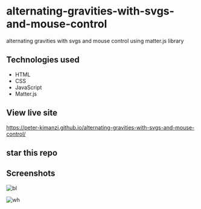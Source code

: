 # alternating-gravities-with-svgs-and-mouse-control

alternating gravities with svgs and mouse control using matter.js library

## Technologies used
* HTML
* CSS
* JavaScript
* Matter.js

## View live site

https://peter-kimanzi.github.io/alternating-gravities-with-svgs-and-mouse-control/

## star this repo

## Screenshots

![bl](https://user-images.githubusercontent.com/71552773/172792437-70516c0f-9ce1-412f-b407-dec9a13a5c97.PNG)

![wh](https://user-images.githubusercontent.com/71552773/172792526-7a70ef95-e224-49e2-82b8-fba6ef00d6e8.PNG)
